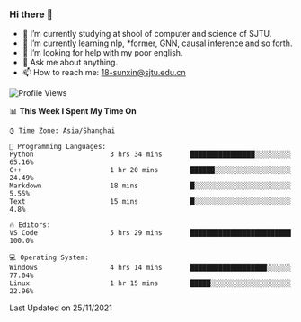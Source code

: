 ### Hi there 👋

<!--
**sunxin000/sunxin000** is a ✨ _special_ ✨ repository because its `README.md` (this file) appears on your GitHub profile.

Here are some ideas to get you started:

- 🔭 I’m currently working on ...
- 🌱 I’m currently learning ...
- 👯 I’m looking to collaborate on ...
- 🤔 I’m looking for help with ...
- 💬 Ask me about ...
- 📫 How to reach me: ...
- 😄 Pronouns: ...
- ⚡ Fun fact: ...
-->
- 🏫 I’m currently studying at shool of computer and science of SJTU.
- 🌱 I’m currently learning nlp, \*former, GNN, causal inference and so forth.
- 🤔 I’m looking for help with my poor english.
- 💬 Ask me about anything.
- 📫 How to reach me: 18-sunxin@sjtu.edu.cn
<!--START_SECTION:waka-->
![Profile Views](http://img.shields.io/badge/Profile%20Views-0-blue)

📊 **This Week I Spent My Time On** 

```text
⌚︎ Time Zone: Asia/Shanghai

💬 Programming Languages: 
Python                   3 hrs 34 mins       ████████████████░░░░░░░░░   65.16% 
C++                      1 hr 20 mins        ██████░░░░░░░░░░░░░░░░░░░   24.49% 
Markdown                 18 mins             █░░░░░░░░░░░░░░░░░░░░░░░░   5.55% 
Text                     15 mins             █░░░░░░░░░░░░░░░░░░░░░░░░   4.8%

🔥 Editors: 
VS Code                  5 hrs 29 mins       █████████████████████████   100.0%

💻 Operating System: 
Windows                  4 hrs 14 mins       ███████████████████░░░░░░   77.04% 
Linux                    1 hr 15 mins        █████░░░░░░░░░░░░░░░░░░░░   22.96%

```


 Last Updated on 25/11/2021
<!--END_SECTION:waka-->
